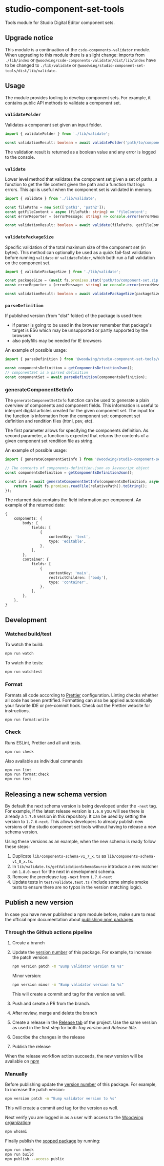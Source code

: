 # studio-component-set-tools

Tools module for Studio Digital Editor component sets.

## Upgrade notice

This module is a continuation of the `csde-components-validator` module. When upgrading to this module there is a slight change: imports from `./lib/index` or `@woodwing/csde-components-validator/dist/lib/index` have to be changed to `./lib/validate` or `@woodwing/studio-component-set-tools/dist/lib/validate`.

## Usage

The module provides tooling to develop component sets. For example, it contains public API methods to validate a component set.

### `validateFolder`

Validates a component set given an input folder.

```ts
import { validateFolder } from './lib/validate';

const validationResult: boolean = await validateFolder('path/to/component-set');
```

The validation result is returned as a boolean value and any error is logged to the console.

### `validate`

Lower level method that validates the component set given a set of paths, a function to get the file content given the path and a function that logs errors. This api is useful when the component set is validated in memory.

```ts
import { validate } from './lib/validate';

const filePaths = new Set(['path1', 'path2']);
const getFileContent = async (filePath: string) => 'fileContent';
const errorReporter = (errorMessage: string) => console.error(errorMessage);

const validationResult: boolean = await validate(filePaths, getFileContent, errorReporter);
```

### `validatePackageSize`

Specific validation of the total maximum size of the component set (in bytes). This method can optionally be used as a quick fail-fast validation before running `validate` or `validateFolder`, which both run a full validation on the component set.

```ts
import { validatePackageSize } from './lib/validate';

const packageSize = (await fs.promises.stat('path/to/component-set.zip')).size;
const errorReporter = (errorMessage: string) => console.error(errorMessage);

const validationResult: boolean = await validatePackageSize(packageSize, errorReporter);
```

### `parseDefinition`

If published version (from "dist" folder) of the package is used then:

-   if parser is going to be used in the browser remember that package's target is ES6 which may be unsupported or partly supported by the browsers
-   also polyfills may be needed for IE browsers

An example of possible usage:

```ts
import { parseDefinition } from '@woodwing/studio-component-set-tools/dist/parser';

const componentsDefinition = getComponentsDefinitionJson();
// componentSet is a parsed definition
const componentSet = await parseDefinition(componentsDefinition);
```

### generateComponentSetInfo

The `generateComponentSetInfo` function can be used to generate a plain overview of components and component fields. This information is useful to interpret digital articles created for the given component set. The input for the function is information from the component set: component set definition and rendition files (html, psv, etc).

The first parameter allows for specifying the components definition. As second parameter, a function is expected that returns the contents of a given component set rendition file as string.

An example of possible usage:

```ts
import { generateComponentSetInfo } from '@woodwing/studio-component-set-tools/dist/utils';

// The contents of components-definition.json as Javascript object
const componentsDefinition = getComponentsDefinitionJson();

const info = await generateComponentSetInfo(componentsDefinition, async (relativePath: string) => {
    return (await fs.promises.readFile(relativePath)).toString();
});
```

The returned data contains the field information per component. An example of the returned data:

```ts
{
    components: {
        body: {
            fields: [
                {
                    contentKey: 'text',
                    type: 'editable',
                },
            ],
        },
        container: {
            fields: [
                {
                    contentKey: 'main',
                    restrictChildren: ['body'],
                    type: 'container',
                },
            ],
        },
    },
}
```

## Development

### Watched build/test

To watch the build:

```bash
npm run watch
```

To watch the tests:

```bash
npm run watchtest
```

### Format

Formats all code according to [Prettier](https://prettier.io) configuration. Linting checks whether all code has been prettified. Formatting can also be applied automatically your favorite IDE or pre-commit hook. Check out the Prettier website for instructions.

```bash
npm run format:write
```

### Check

Runs ESLint, Prettier and all unit tests.

```bash
npm run check
```

Also available as individual commands

```bash
npm run lint
npm run format:check
npm run test
```

## Releasing a new schema version

By default the next schema version is being developed under the `-next` tag. For example, if the latest release version is `1.6.0` you will see there is already a `1.7.0` version in this repository. It can be used by setting the version to `1.7.0-next`. This allows developers to already publish new versions of the studio component set tools without having to release a new schema version.

Using these versions as an example, when the new schema is ready follow these steps:

1. Duplicate `lib/components-schema-v1_7_x.ts` as `lib/components-schema-v1_8_x.ts`.
2. In `lib/validate.ts/getValidationSchemaSource` introduce a new matcher on `1.8.0-next` for the next in development schema.
3. Remove the prerelease tag `-next` from `1.7.0-next`
4. Update tests in `test/validate.test.ts` (include some simple smoke tests to ensure there are no typos in the version matching logic).

## Publish a new version

In case you have never published a npm module before, make sure to read the official npm documentation about [publishing npm packages](https://docs.npmjs.com/packages-and-modules/contributing-packages-to-the-registry).

### Through the Github actions pipeline

1. Create a branch
1. Update the [version number](https://docs.npmjs.com/updating-your-published-package-version-number) of this package. For example, to increase the patch version:

    ```bash
    npm version patch -m "Bump validator version to %s"
    ```

    Minor version:

    ```bash
    npm version minor -m "Bump validator version to %s"
    ```

    This will create a commit and tag for the version as well.

1. Push and create a PR from the branch.
1. After review, merge and delete the branch
1. Create a release in the [Release tab](https://github.com/WoodWing/studio-component-set-tools/releases) of the project. Use the same version as used in the first step for both _Tag version_ and _Release title_.
1. Describe the changes in the release
1. Publish the release

When the release workflow action succeeds, the new version will be available on [npm](https://www.npmjs.com/package/@woodwing/studio-component-set-tools)

### Manually

Before publishing update the [version number](https://docs.npmjs.com/updating-your-published-package-version-number) of this package. For example, to increase the patch version:

```bash
npm version patch -m "Bump validator version to %s"
```

This will create a commit and tag for the version as well.

Next verify you are logged in as a user with access to the [Woodwing organization](https://www.npmjs.com/org/woodwing):

```bash
npm whoami
```

Finally publish the [scoped package](https://docs.npmjs.com/creating-and-publishing-scoped-public-packages#publishing-scoped-public-packages) by running:

```bash
npm run check
npm run build
npm publish --access public
```
